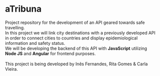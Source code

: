 # aTribuna
Project repository for the development of an API geared towards safe travelling.
<br>
In this project we will link city destinations with a previously developed API in order to connect cities to countries and display epidemiological information and safety status.
<br>
We will be developing the backend of this API with <b>JavaScript</b> utilizing <b>Node JS</b> and <b>Angular</b> for frontend purposes.
<br>
<br>
This project is being developed by Inês Fernandes, Rita Gomes & Carla Vieira.
